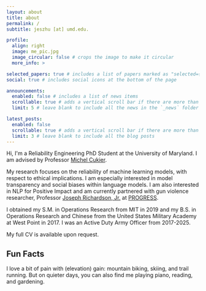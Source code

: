 ```yaml
---
layout: about
title: about
permalink: /
subtitle: jeszhu [at] umd.edu.

profile:
  align: right
  image: me_pic.jpg
  image_circular: false # crops the image to make it circular
  more_info: >

selected_papers: true # includes a list of papers marked as "selected={true}"
social: true # includes social icons at the bottom of the page

announcements:
  enabled: false # includes a list of news items
  scrollable: true # adds a vertical scroll bar if there are more than 3 news items
  limit: 5 # leave blank to include all the news in the `_news` folder

latest_posts:
  enabled: false
  scrollable: true # adds a vertical scroll bar if there are more than 3 new posts items
  limit: 3 # leave blank to include all the blog posts
---
```


Hi, I'm a Reliability Engineering PhD Student at the University of Maryland. I am advised by Professor [Michel Cukier](https://enme.umd.edu/clark/faculty/523/Michel-Cukier).

My research focuses on the reliability of machine learning models, with respect to ethical implications. I am especially interested in model transparency and social biases within language models. I am also interested in NLP for Positive Impact and am currently partnered with gun violence researcher, Professor [Joseph Richardson, Jr.](https://aaas.umd.edu/facultyprofile/richardson-jr./joseph) at [PROGRESS](https://bsos.umd.edu/academics-research/prevent-gun-violence-research-empowerment-strategies-solutions).

I obtained my S.M. in Operations Research from MIT in 2019 and my B.S. in Operations Research and Chinese from the United States Military Academy at West Point in 2017. I was an Active Duty Army Officer from 2017-2025.

My full CV is available upon request.

## Fun Facts

I love a bit of pain with (elevation) gain: mountain biking, skiing, and trail running. But on quieter days, you can also find me playing piano, reading, and gardening.
